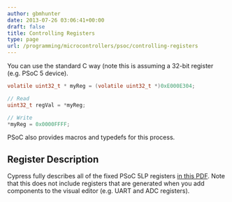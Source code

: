 ```yaml
---
author: gbmhunter
date: 2013-07-26 03:06:41+00:00
draft: false
title: Controlling Registers
type: page
url: /programming/microcontrollers/psoc/controlling-registers
---
```


You can use the standard C way (note this is assuming a 32-bit register (e.g. PSoC 5 device).

```c
volatile uint32_t * myReg = (volatile uint32_t *)0xE000E304;

// Read
uint32_t regVal = *myReg;

// Write
*myReg = 0x0000FFFF;
```    

PSoC also provides macros and typedefs for this process.

## Register Description

Cypress fully describes all of the fixed PSoC 5LP registers [in this PDF](/images/2013/07/psoc-5-lp-registers-description.pdf). Note that this does not include registers that are generated when you add components to the visual editor (e.g. UART and ADC registers).
